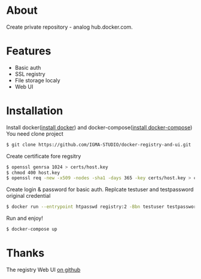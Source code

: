 # About
Create private repository - analog hub.docker.com.

# Features
* Basic auth
* SSL registry
* File storage localy
* Web UI

# Installation
Install docker([install docker][install docker]) and docker-compose([install docker-compose][install docker-compose]) 
You need clone project
```sh
$ git clone https://github.com/IGMA-STUDIO/docker-registry-and-ui.git
```
Create certificate fore regsitry
```sh
$ openssl genrsa 1024 > certs/host.key
$ chmod 400 host.key
$ openssl req -new -x509 -nodes -sha1 -days 365 -key certs/host.key > certs/host.cert
```
Create login & password for basic auth. Replcate testuser and testpassword original credential
```sh
$ docker run --entrypoint htpasswd registry:2 -Bbn testuser testpassword > auth/htpasswd
```
Run and enjoy!
```sh
$ docker-compose up
```
# Thanks
The registry Web UI [on github][registry-webui]

[install docker]: https://docs.docker.com/engine/installation/
[install docker-compose]: https://docs.docker.com/compose/install/
[registry-webui]: https://github.com/kwk/docker-registry-frontend
